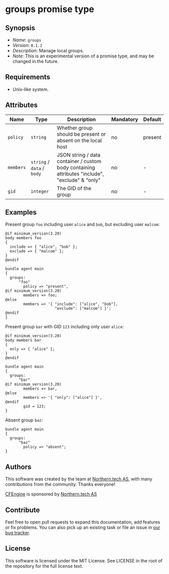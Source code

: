 # groups promise type

## Synopsis

* *Name*: `groups`
* *Version*: `0.1.2`
* *Description*: Manage local groups.
* *Note*: This is an experimental version of a promise type, and may be changed in the future.

## Requirements

* Unix-like system.

## Attributes

| Name      | Type                        | Description                                                                                     | Mandatory | Default |
| --------- | --------------------------- | ----------------------------------------------------------------------------------------------- | --------- | ------- |
| `policy`  | `string`                    | Whether group should be present or absent on the local host                                     | no        | present |
| `members` | `string` / `data` / `body`  | JSON string / data container / custom body containing attributes "include", "exclude" & "only"  | no        | -       |
| `gid`     | `integer`                   | The GID of the group                                                                            | no        | -       |

## Examples

Present group `foo` including user `alice` and `bob`, but excluding user `malcom`:

```
@if minimum_version(3.20)
body members foo
{
  include => { "alice", "bob" };
  exclude => { "malcom" };
}
@endif

bundle agent main
{
  groups:
      "foo"
        policy => "present",
@if minimum_version(3.20)
        members => foo;
@else
        members => '{ "include": ["alice", "bob"],
                      "exclude": ["malcom"] }';
@endif
}
```

Present group `bar` with GID `123` including only user `alice`:

```
@if minimum_version(3.20)
body members bar
{
  only => { "alice" };
}
@endif

bundle agent main
{
  groups:
      "bar"
@if minimum_version(3.20)
        members => bar,
@else
        members => '{ "only": ["alice"] }',
@endif
        gid = 123;
}
```

Absent group `baz`:

```
bundle agent main
{
  groups:
      "baz"
        policy => "absent";
}
```

## Authors

This software was created by the team at [Northern.tech AS](https://northern.tech), with many contributions from the community. Thanks everyone!

[CFEngine](https://cfengine.com) is sponsored by [Northern.tech AS](https://northern.tech)

## Contribute

Feel free to open pull requests to expand this documentation, add features or fix problems.
You can also pick up an existing task or file an issue in [our bug tracker](https://tracker.mender.io/issues/).

## License

This software is licensed under the MIT License. See LICENSE in the root of the repository for the full license text.
